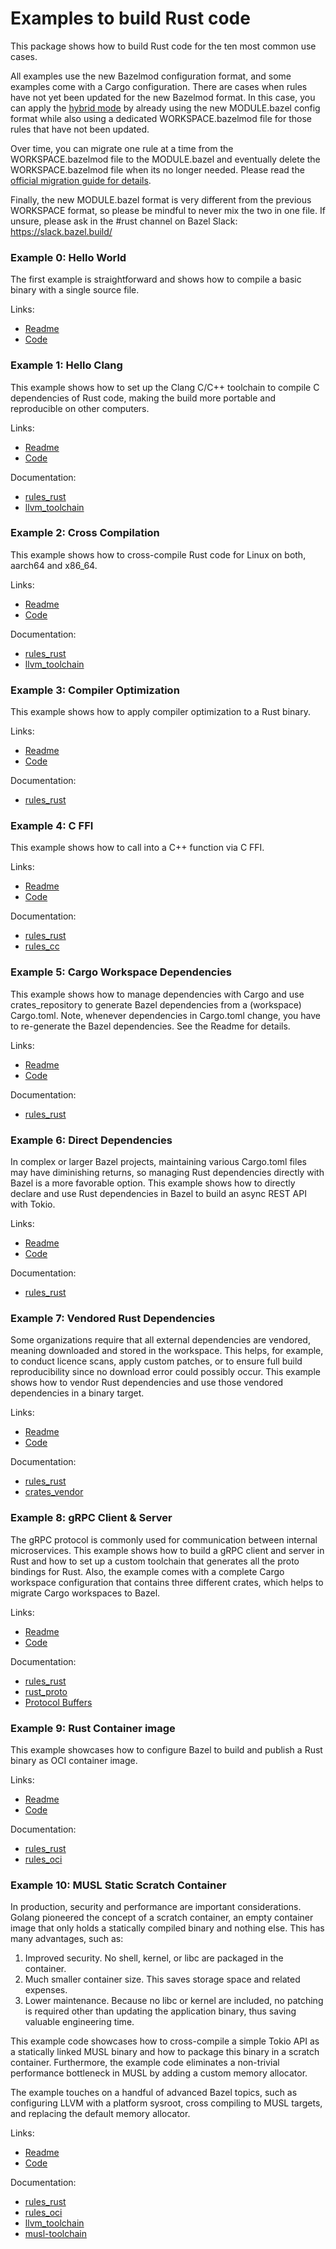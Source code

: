 # Examples to build Rust code

This package shows how to build Rust code for the ten most common use cases.

All examples use the new Bazelmod configuration format, and some examples come with a Cargo configuration.
There are cases when rules have not yet been updated for the new Bazelmod format. 
In this case, you can apply the [hybrid mode](https://bazel.build/external/migration#hybrid-mode) 
by already using the new MODULE.bazel config format while also using a dedicated WORKSPACE.bazelmod 
file for those rules that have not been updated. 

Over time, you can migrate one rule at a time from the WORKSPACE.bazelmod file to the MODULE.bazel 
and eventually delete the WORKSPACE.bazelmod file when its no longer needed. 
Please read the [official migration guide for details](https://bazel.build/external/migration).

Finally, the new MODULE.bazel format is very different from the previous WORKSPACE format, so please
be mindful to never mix the two in one file. 
If unsure, please ask in the #rust channel on Bazel Slack: https://slack.bazel.build/


### Example 0: Hello World

The first example is straightforward and shows how to compile a basic binary with a single source file.

Links:
* [Readme](00-hello-world/README.md)
* [Code](00-hello-world)


### Example 1: Hello Clang

This example shows how to set up the Clang C/C++ toolchain to compile C dependencies of Rust code, making the build more portable and reproducible on other computers.

Links:
* [Readme](01-hello-clang/README.md)
* [Code](01-hello-clang)

Documentation:
* [rules_rust](https://bazelbuild.github.io/rules_rust/)
* [llvm_toolchain](https://github.com/bazel-contrib/toolchains_llvm)

### Example 2: Cross Compilation

This example shows how to cross-compile Rust code for Linux on both, aarch64 and x86_64. 

Links:
* [Readme](02-hello-cross/README.md)
* [Code](02-hello-cross)

Documentation:
* [rules_rust](https://bazelbuild.github.io/rules_rust/)
* [llvm_toolchain](https://github.com/bazel-contrib/toolchains_llvm)

### Example 3: Compiler Optimization

This example shows how to apply compiler optimization to a Rust binary.

Links:
* [Readme](03-comp-opt/README.md)
* [Code](03-comp-opt)

Documentation:
* [rules_rust](https://bazelbuild.github.io/rules_rust/)

### Example 4: C FFI

This example shows how to call into a C++ function via C FFI.

Links:
* [Readme](04-c-ffi/README.md)
* [Code](04-c-ffi)

Documentation:
* [rules_rust](https://bazelbuild.github.io/rules_rust/)
* [rules_cc](https://github.com/bazelbuild/rules_cc)


### Example 5: Cargo Workspace Dependencies

This example shows how to manage dependencies with Cargo and use crates_repository
to generate Bazel dependencies from a (workspace) Cargo.toml. Note, whenever 
dependencies in  Cargo.toml change, you have to re-generate the Bazel dependencies.
See the Readme for details.

Links:
* [Readme](05-deps-cargo/README.md)
* [Code](05-deps-cargo)

Documentation:
* [rules_rust](https://bazelbuild.github.io/rules_rust/)


### Example 6: Direct Dependencies

In complex or larger Bazel projects, maintaining various Cargo.toml files may have diminishing returns, 
so managing Rust dependencies directly with Bazel is a more favorable option. 
This example shows how to directly declare and use Rust dependencies in Bazel to build 
an async REST API with Tokio.

Links:
* [Readme](06-deps-direct/README.md)
* [Code](06-deps-direct)

Documentation:
* [rules_rust](https://bazelbuild.github.io/rules_rust/)

### Example 7: Vendored Rust Dependencies

Some organizations require that all external dependencies are vendored, meaning downloaded 
and stored in the workspace. This helps, for example, to conduct licence scans, apply custom patches, 
or to ensure full build reproducibility since no download error could possibly occur. 
This example shows how to vendor Rust dependencies and use those vendored dependencies in a binary target. 

Links:
* [Readme](07-deps-vendor/README.md)
* [Code](07-deps-vendor)

Documentation:
* [rules_rust](https://bazelbuild.github.io/rules_rust/)
* [crates_vendor](https://bazelbuild.github.io/rules_rust/crate_universe.html#crates_vendor)


### Example 8: gRPC Client & Server

The gRPC protocol is commonly used for communication between internal microservices. 
This example shows how to build a gRPC client and server in Rust and how to set up a custom
toolchain that generates all the proto bindings for Rust. Also, the example comes with a complete 
Cargo workspace configuration that contains three different crates, 
which helps to migrate Cargo workspaces to Bazel. 

Links:
* [Readme](08-grpc-client-server/README.md)
* [Code](08-grpc-client-server)

Documentation:
* [rules_rust](https://bazelbuild.github.io/rules_rust/)
* [rust_proto](https://bazelbuild.github.io/rules_rust/rust_proto.html#rust_proto_libraryhttps://bazelbuild.github.io/rules_rust/rust_proto.html#rust_proto_library)
* [Protocol Buffers](https://protobuf.dev/)

### Example 9: Rust Container image

This example showcases how to configure Bazel to build and publish a Rust binary as OCI container image. 

Links:
* [Readme](09-oci-container/README.md)
* [Code](09-oci-container)

Documentation:
* [rules_rust](https://bazelbuild.github.io/rules_rust/)
* [rules_oci](https://github.com/bazel-contrib/rules_oci?tab=readme-ov-file#usage)


### Example 10: MUSL Static Scratch Container

In production, security and performance are important considerations.
Golang pioneered the concept of a scratch container, an empty container image that only holds a statically compiled binary and nothing else. This has many advantages, such as:

1) Improved security. No shell, kernel, or libc are packaged in the container.
2) Much smaller container size. This saves storage space and related expenses.
3) Lower maintenance. Because no libc or kernel are included, no patching is required other than updating the application binary, thus saving valuable engineering time.

This example code showcases how to cross-compile a simple Tokio API as a statically linked MUSL binary and how to package this binary in a scratch container. Furthermore, the example code eliminates a non-trivial performance bottleneck in MUSL by adding a custom memory allocator.

The example touches on a handful of advanced Bazel topics, such as configuring LLVM with a platform sysroot,
cross compiling to MUSL targets, and replacing the default memory allocator. 

Links:
* [Readme](10-musl-cross-compilation/README.md)
* [Code](10-musl-cross-compilation)

Documentation:
* [rules_rust](https://bazelbuild.github.io/rules_rust/)
* [rules_oci](https://github.com/bazel-contrib/rules_oci?tab=readme-ov-file#usage)
* [llvm_toolchain](https://github.com/bazel-contrib/toolchains_llvm)
* [musl-toolchain](https://github.com/bazel-contrib/musl-toolchain)
